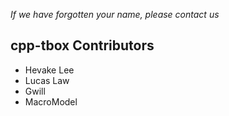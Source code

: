 _If we have forgotten your name, please contact us_

## cpp-tbox Contributors

 * Hevake Lee
 * Lucas Law
 * Gwill
 * MacroModel
